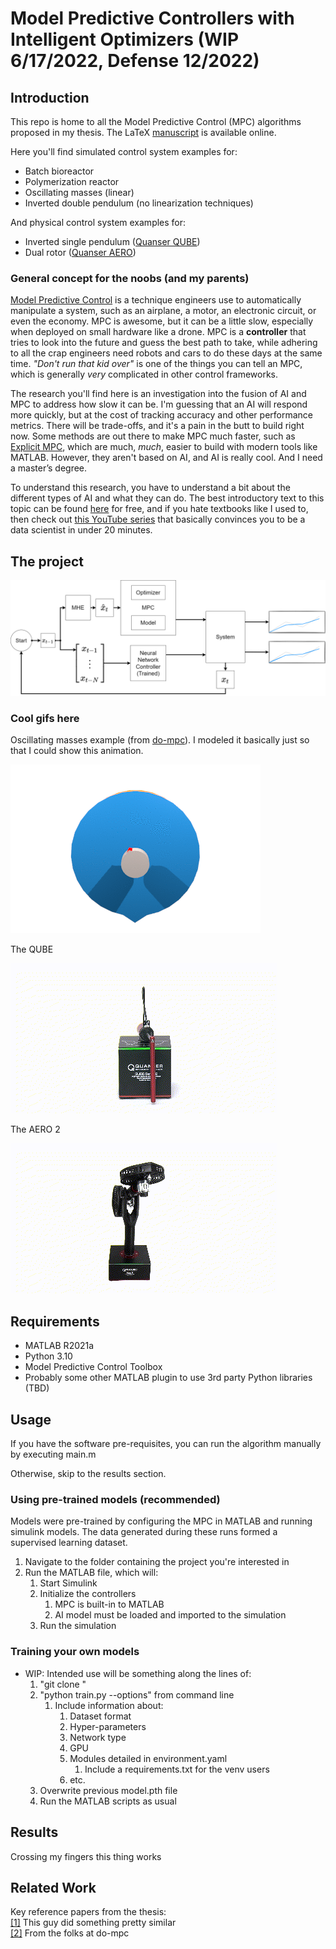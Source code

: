 # Model Predictive Controllers with Intelligent Optimizers (WIP 6/17/2022, Defense 12/2022)
## Introduction
This repo is home to all the Model Predictive Control (MPC) algorithms proposed 
in my thesis. The LaTeX [manuscript](https://www.overleaf.com/read/fnqgjjqtmtzw) 
is available online.  

Here you'll find simulated control system examples for:
- Batch bioreactor
- Polymerization reactor
- Oscillating masses (linear)
- Inverted double pendulum  (no linearization techniques)

And physical control system examples for:
- Inverted single pendulum ([Quanser QUBE](https://www.quanser.com/products/qube-servo-2/))
- Dual rotor ([Quanser AERO](https://www.quanser.com/products/aero-2/))  

### General concept for the noobs (and my parents)
[Model Predictive Control](https://en.wikipedia.org/wiki/Model_predictive_control) is
a technique engineers use to automatically manipulate a system, such as an airplane, a 
motor, an electronic circuit, or even the economy.
MPC is awesome, but it can be a little slow, especially when deployed on
small hardware like a drone. MPC is a __controller__ that tries to look into the future and guess the
best path to take, while adhering to all the crap engineers need robots 
and cars to do these days at the same time. _"Don't run that kid over"_ is one of the things you can tell an MPC,
which is generally *very* complicated in other control frameworks.
  
The research you'll find here is an investigation into the fusion of AI and MPC to address
how slow it can be. I'm guessing that an AI will respond
more quickly, but at the cost of tracking accuracy and other 
performance metrics. There will be trade-offs, and it's a pain in the butt to build right now.
Some methods are out there to make MPC much faster, such as 
[Explicit MPC](https://en.wikipedia.org/wiki/Model_predictive_control#Explicit_MPC),
which are much, _much_, easier to build with modern tools like MATLAB. However, they aren't based on AI,
and AI is really cool. And I need a master’s degree. 

To understand this research, you have to understand a bit about the different types of AI and what they can do.
The best introductory text to this topic can be found [here](http://neuralnetworksanddeeplearning.com/)
for free, and if you hate textbooks like I used to, then check out [this YouTube series](https://www.youtube.com/watch?v=aircAruvnKk)
that basically convinces you to be a data scientist in under 20 minutes.  

## The project
![Runtime Diagram](/assets/block_diagram_runtime.png "Block Diagram at Runtime")

### Cool gifs here
Oscillating masses example (from [do-mpc](https://www.do-mpc.com/en/latest/getting_started.html)).
I modeled it basically just so that I could show this animation.  

![do-mpc-discs](assets/anim_disc_3d_ctrl_motor.gif "Spinny disc things")  

The QUBE  

![qube](assets/qube.gif "QUBE")  

The AERO 2  

![aero](assets/aero.gif "AERO")  

## Requirements
- MATLAB R2021a
- Python 3.10
- Model Predictive Control Toolbox
- Probably some other MATLAB plugin to use 3rd party Python libraries (TBD)

## Usage
If you have the software pre-requisites, you can run the algorithm manually by executing main.m  

Otherwise, skip to the results section.  

### Using pre-trained models (recommended)
Models were pre-trained by configuring the MPC in MATLAB and running simulink models. The data
generated during these runs formed a supervised learning dataset.  
1. Navigate to the folder containing the project you're interested in
2. Run the MATLAB file, which will:
   1. Start Simulink
   2. Initialize the controllers
      1. MPC is built-in to MATLAB
      2. AI model must be loaded and imported to the simulation
   3. Run the simulation

### Training your own models
- WIP: Intended use will be something along the lines of:
  1. "git clone <this repo>"
  2. "python train.py --options" from command line
     1. Include information about:
        1. Dataset format
        2. Hyper-parameters 
        3. Network type
        4. GPU
        5. Modules detailed in environment.yaml
           1. Include a requirements.txt for the venv users
        6. etc.
  3. Overwrite previous model.pth file
  4. Run the MATLAB scripts as usual

## Results
Crossing my fingers this thing works
## Related Work
Key reference papers from the thesis:  
[[1]](https://arxiv.org/abs/1806.04167) This guy did something pretty similar  
[[2]](https://www.sciencedirect.com/science/article/pii/S0967066116302970?via%3Dihub)
From the folks at do-mpc

